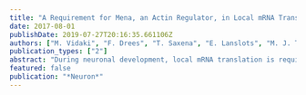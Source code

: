 ```yaml
---
title: "A Requirement for Mena, an Actin Regulator, in Local mRNA Translation in Developing Neurons"
date: 2017-08-01
publishDate: 2019-07-27T20:16:35.661106Z
authors: ["M. Vidaki", "F. Drees", "T. Saxena", "E. Lanslots", "M. J. Taliaferro", "A. Tatarakis", "C. B. Burge", "E. T. Wang", "F. B. Gertler"]
publication_types: ["2"]
abstract: "During neuronal development, local mRNA translation is required for axon guidance and synaptogenesis, and dysregulation of this process contributes to multiple neurodevelopmental and cognitive disorders. However, regulation of local protein synthesis in developing axons remains poorly understood. Here, we uncover a novel role for the actin-regulatory protein Mena in the formation of a ribonucleoprotein complex that involves the RNA-binding proteins HnrnpK and PCBP1 and regulates local translation of specific mRNAs in developing axons. We find that translation of dyrk1a, a Down syndrome- and autism spectrum disorders-related gene, is dependent on Mena, both in steady-state conditions and upon BDNF stimulation. We identify hundreds of additional mRNAs that associate with the Mena complex, suggesting that it plays broader role(s) in post-transcriptional gene regulation. Our work establishes a dual role for Mena in neurons, providing a potential link between regulation of actin dynamics and local translation."
featured: false
publication: "*Neuron*"
---
```


